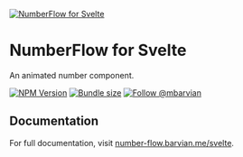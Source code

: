 [![NumberFlow for Svelte](https://number-flow.barvian.me/preview.webp)](https://number-flow.barvian.me/svelte)

# NumberFlow for Svelte

An animated number component.

[![NPM Version](https://img.shields.io/npm/v/@number-flow/svelte.svg)](https://npmjs.com/package/@number-flow/svelte)
[![Bundle size](https://badgen.net/bundlephobia/minzip/@number-flow/svelte@latest)](https://bundlephobia.com/package/@number-flow/svelte@latest)
[![Follow @mbarvian](https://img.shields.io/twitter/follow/mbarvian.svg?style=social&label=Follow)](https://x.com/mbarvian)

## Documentation

For full documentation, visit [number-flow.barvian.me/svelte](https://number-flow.barvian.me/svelte).
